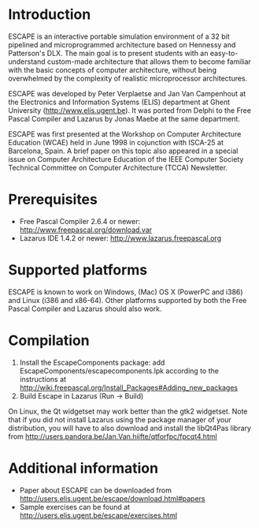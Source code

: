 Introduction
============

ESCAPE is an interactive portable simulation environment of a 32 bit pipelined
and microprogrammed architecture based on Hennessy and Patterson's DLX.  The
main goal is to present students with an easy-to-understand custom-made
architecture that allows them to become familiar with the basic concepts of
computer architecture, without being overwhelmed by the complexity of realistic
microprocessor architectures.

ESCAPE was developed by Peter Verplaetse and Jan Van Campenhout at the
Electronics and Information Systems (ELIS) department at Ghent University
(http://www.elis.ugent.be). It was ported from Delphi to the Free Pascal
Compiler and Lazarus by Jonas Maebe at the same department.
 
ESCAPE was first presented at the Workshop on Computer Architecture Education
(WCAE) held in June 1998 in cojunction with ISCA-25 at Barcelona, Spain. A brief
paper on this topic also appeared in a special issue on Computer Architecture
Education of the IEEE Computer Society Technical Committee on Computer
Architecture (TCCA) Newsletter.


Prerequisites
=============

* Free Pascal Compiler 2.6.4 or newer: <http://www.freepascal.org/download.var>
* Lazarus IDE 1.4.2 or newer: <http://www.lazarus.freepascal.org>


Supported platforms
===================

ESCAPE is known to work on Windows, (Mac) OS X (PowerPC and i386) and Linux
(i386 and x86-64). Other platforms supported by both the Free Pascal Compiler
and Lazarus should also work.


Compilation
===========

1. Install the EscapeComponents package: add
EscapeComponents/escapecomponents.lpk according to the instructions at
<http://wiki.freepascal.org/Install_Packages#Adding_new_packages>
2. Build Escape in Lazarus (Run -> Build)

On Linux, the Qt widgetset may work better than the gtk2 widgetset.  Note that
if you did not install Lazarus using the package manager of your distribution,
you will have to also download and install the libQt4Pas library from
<http://users.pandora.be/Jan.Van.hijfte/qtforfpc/fpcqt4.html>


Additional information
======================

* Paper about ESCAPE can be downloaded from <http://users.elis.ugent.be/escape/download.html#papers>
* Sample exercises can be found at <http://users.elis.ugent.be/escape/exercises.html>
